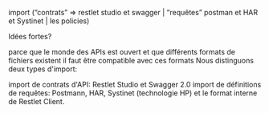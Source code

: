 
import (“contrats” => restlet studio et swagger | “requêtes” postman et HAR et Systinet | les policies)


Idées fortes?

parce que le monde des APIs est ouvert et que différents formats de fichiers existent
il faut être compatible avec ces formats
Nous distinguons deux types d'import:

import de contrats d'API: Restlet Studio et Swagger 2.0
import de définitions de requêtes: Postmann, HAR, Systinet (technologie HP) et le format interne de Restlet Client.
